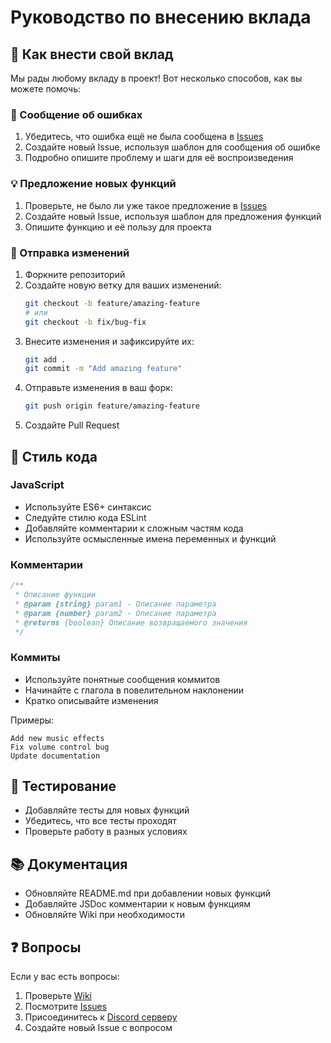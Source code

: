 # Руководство по внесению вклада

## 🌟 Как внести свой вклад

Мы рады любому вкладу в проект! Вот несколько способов, как вы можете помочь:

### 🐛 Сообщение об ошибках

1. Убедитесь, что ошибка ещё не была сообщена в [Issues](https://github.com/Ai20001/DiscordAlya/issues)
2. Создайте новый Issue, используя шаблон для сообщения об ошибке
3. Подробно опишите проблему и шаги для её воспроизведения

### 💡 Предложение новых функций

1. Проверьте, не было ли уже такое предложение в [Issues](https://github.com/Ai20001/DiscordAlya/issues)
2. Создайте новый Issue, используя шаблон для предложения функций
3. Опишите функцию и её пользу для проекта

### 🔧 Отправка изменений

1. Форкните репозиторий
2. Создайте новую ветку для ваших изменений:
   ```bash
   git checkout -b feature/amazing-feature
   # или
   git checkout -b fix/bug-fix
   ```
3. Внесите изменения и зафиксируйте их:
   ```bash
   git add .
   git commit -m "Add amazing feature"
   ```
4. Отправьте изменения в ваш форк:
   ```bash
   git push origin feature/amazing-feature
   ```
5. Создайте Pull Request

## 📝 Стиль кода

### JavaScript

- Используйте ES6+ синтаксис
- Следуйте стилю кода ESLint
- Добавляйте комментарии к сложным частям кода
- Используйте осмысленные имена переменных и функций

### Комментарии

```javascript
/**
 * Описание функции
 * @param {string} param1 - Описание параметра
 * @param {number} param2 - Описание параметра
 * @returns {boolean} Описание возвращаемого значения
 */
```

### Коммиты

- Используйте понятные сообщения коммитов
- Начинайте с глагола в повелительном наклонении
- Кратко описывайте изменения

Примеры:
```
Add new music effects
Fix volume control bug
Update documentation
```

## 🧪 Тестирование

- Добавляйте тесты для новых функций
- Убедитесь, что все тесты проходят
- Проверьте работу в разных условиях

## 📚 Документация

- Обновляйте README.md при добавлении новых функций
- Добавляйте JSDoc комментарии к новым функциям
- Обновляйте Wiki при необходимости

## ❓ Вопросы

Если у вас есть вопросы:
1. Проверьте [Wiki](https://github.com/Ai20001/DiscordAlya/wiki)
2. Посмотрите [Issues](https://github.com/Ai20001/DiscordAlya/issues)
3. Присоединитесь к [Discord серверу](https://discord.gg/your-server)
4. Создайте новый Issue с вопросом 